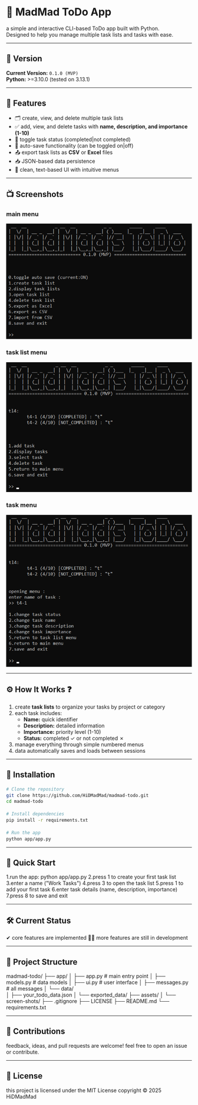 # 📝 MadMad ToDo App
a simple and interactive CLI-based ToDo app built with Python.  
Designed to help you manage multiple task lists and tasks with ease.

---

## 📌 Version
**Current Version:** `0.1.0 (MVP)`  
**Python:** >=3.10.0 (tested on 3.13.1)

---

## 🎯 Features
- 🗂 create, view, and delete multiple task lists
- ✅ add, view, and delete tasks with **name, description, and importance (1-10)**
- 🔄 toggle task status (completed|not completed)
- 💾 auto-save functionality (can be toggled on|off)
- 📤 export task lists as **CSV** or **Excel** files
- 📥 JSON-based data persistence
- 🎨 clean, text-based UI with intuitive menus

---

## 📺 Screenshots
### main menu
![Main menu — محیط اصلی](assets/screen-shots/main_menu.png)

### task list menu
![Task list menu — منوی لیست‌ها](assets/screen-shots/tl_menu.png)

### task menu
![Task menu — منوی تسک](assets/screen-shots/t_menu.png)

---

## ⚙️ How It Works ❓
1. create **task lists** to organize your tasks by project or category
2. each task includes:
   - **Name:** quick identifier
   - **Description:** detailed information
   - **Importance:** priority level (1-10)
   - **Status:** completed ✓ or not completed ✗
3. manage everything through simple numbered menus
4. data automatically saves and loads between sessions 

---

## 🚀 Installation
```bash
# Clone the repository
git clone https://github.com/HiDMadMad/madmad-todo.git
cd madmad-todo

# Install dependencies
pip install -r requirements.txt

# Run the app
python app/app.py
```
---

## 📖 Quick Start
1.run the app: python app/app.py
2.press 1 to create your first task list
3.enter a name ("Work Tasks")
4.press 3 to open the task list
5.press 1 to add your first task
6.enter task details (name, description, importance)
7.press 8 to save and exit

---

## 🛠️ Current Status

✔ core features are implemented
👨‍💻 more features are still in development

---

## 📁 Project Structure

madmad-todo/
├── app/
│   ├── app.py           # main entry point
│   ├── models.py        # data models
│   ├── ui.py            # user interface
│   ├── messages.py      # all messages
│   └── data/  
│       ├── your_todo_data.json
│       └── exported_data/
├── assets/
│   └── screen-shots/
├── .gitignore
├── LICENSE
├── README.md
└── requirements.txt

---

## 🙏 Contributions
feedback, ideas, and pull requests are welcome!
feel free to open an issue or contribute.

---

## 📜 License
this project is licensed under the MIT License
copyright © 2025 HiDMadMad
